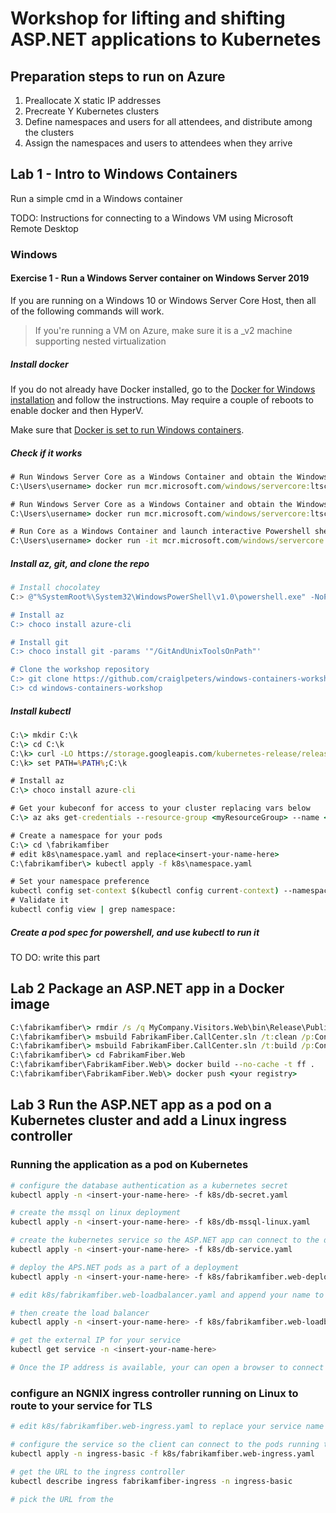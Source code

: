 # Workshop for lifting and shifting ASP.NET applications to Kubernetes

## Preparation steps to run on Azure

1. Preallocate X static IP addresses
1. Precreate Y Kubernetes clusters
1. Define namespaces and users for all attendees, and distribute among the clusters
1. Assign the namespaces and users to attendees when they arrive

## Lab 1 - Intro to Windows Containers

Run a simple cmd in a Windows container

TODO: Instructions for connecting to a Windows VM using Microsoft Remote Desktop

### Windows

#### Exercise 1 - Run a Windows Server container on Windows Server 2019

If you are running on a Windows 10 or Windows Server Core Host, then all of the following commands will work.
> If you're running a VM on Azure, make sure it is a _v2 machine supporting nested virtualization

##### Install docker

If you do not already have Docker installed, go to the [Docker for Windows installation](https://hub.docker.com/editions/community/docker-ce-desktop-windows) and follow the instructions. May require a couple of reboots to enable docker and then HyperV.

Make sure that [Docker is set to run Windows containers](https://docs.docker.com/docker-for-windows/#switch-between-windows-and-linux-containers).

##### Check if it works

```cmd
# Run Windows Server Core as a Windows Container and obtain the Windows Build information via ver
C:\Users\username> docker run mcr.microsoft.com/windows/servercore:ltsc2019 cmd /c ver

# Run Windows Server Core as a Windows Container and obtain the Windows Build information via Powershell
C:\Users\username> docker run mcr.microsoft.com/windows/servercore:ltsc2019 powershell [environment]::OSVersion.Version

# Run Core as a Windows Container and launch interactive Powershell shell
C:\Users\username> docker run -it mcr.microsoft.com/windows/servercore:ltsc2019 powershell
```

##### Install az, git, and clone the repo

```powershell
# Install chocolatey
C:> @"%SystemRoot%\System32\WindowsPowerShell\v1.0\powershell.exe" -NoProfile -InputFormat None -ExecutionPolicy Bypass -Command "iex ((New-Object System.Net.WebClient).DownloadString('https://chocolatey.org/install.ps1'))" && SET "PATH=%PATH%;%ALLUSERSPROFILE%\chocolatey\bin"

# Install az
C:> choco install azure-cli

# Install git
C:> choco install git -params '"/GitAndUnixToolsOnPath"'

# Clone the workshop repository
C:> git clone https://github.com/craiglpeters/windows-containers-workshop.git
C:> cd windows-containers-workshop
```
##### Install kubectl

```cmd
C:\> mkdir C:\k
C:\> cd C:\k
C:\k> curl -LO https://storage.googleapis.com/kubernetes-release/release/v1.14.0/bin/windows/amd64/kubectl.exe
C:\k> set PATH=%PATH%;C:\k

# Install az
C:\> choco install azure-cli

# Get your kubeconf for access to your cluster replacing vars below
C:\> az aks get-credentials --resource-group <myResourceGroup> --name <myAKSCluster>

# Create a namespace for your pods
C:\> cd \fabrikamfiber
# edit k8s\namespace.yaml and replace<insert-your-name-here>
C:\fabrikamfiber\> kubectl apply -f k8s\namespace.yaml

# Set your namespace preference
kubectl config set-context $(kubectl config current-context) --namespace=<insert-your-name-here>
# Validate it
kubectl config view | grep namespace:
```

##### Create a pod spec for powershell, and use kubectl to run it
TO DO: write this part

## Lab 2 Package an ASP.NET app in a Docker image

```cmd
C:\fabrikamfiber\> rmdir /s /q MyCompany.Visitors.Web\bin\Release\Publish
C:\fabrikamfiber\> msbuild FabrikamFiber.CallCenter.sln /t:clean /p:Configuration=Release
C:\fabrikamfiber\> msbuild FabrikamFiber.CallCenter.sln /t:build /p:Configuration=Release /p:PublishProfile=FolderProfile /p:DeployOnBuild=true
C:\fabrikamfiber\> cd FabrikamFiber.Web
C:\fabrikamfiber\FabrikamFiber.Web\> docker build --no-cache -t ff .
C:\fabrikamfiber\FabrikamFiber.Web\> docker push <your registry>
```

## Lab 3 Run the ASP.NET app as a pod on a Kubernetes cluster and add a Linux ingress controller

### Running the application as a pod on Kubernetes

```bash
# configure the database authentication as a kubernetes secret
kubectl apply -n <insert-your-name-here> -f k8s/db-secret.yaml

# create the mssql on linux deployment
kubectl apply -n <insert-your-name-here> -f k8s/db-mssql-linux.yaml

# create the kubernetes service so the ASP.NET app can connect to the database
kubectl apply -n <insert-your-name-here> -f k8s/db-service.yaml

# deploy the APS.NET pods as a part of a deployment
kubectl apply -n <insert-your-name-here> -f k8s/fabrikamfiber.web-deployment.yaml

# edit k8s/fabrikamfiber.web-loadbalancer.yaml and append your name to the servicea

# then create the load balancer
kubectl apply -n <insert-your-name-here> -f k8s/fabrikamfiber.web-loadbalancer.yaml

# get the external IP for your service
kubectl get service -n <insert-your-name-here>

# Once the IP address is available, your can open a browser to connect to your ASP.NET app running in an container on a Windows node
```

### configure an NGNIX ingress controller running on Linux to route to your service for TLS

```bash
# edit k8s/fabrikamfiber.web-ingress.yaml to replace your service name

# configure the service so the client can connect to the pods running the ASP.NET app
kubectl apply -n ingress-basic -f k8s/fabrikamfiber.web-ingress.yaml

# get the URL to the ingress controller
kubectl describe ingress fabrikamfiber-ingress -n ingress-basic

# pick the URL from the 
```